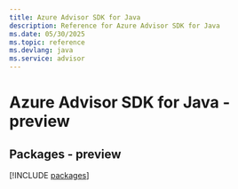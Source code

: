 ```yaml
---
title: Azure Advisor SDK for Java
description: Reference for Azure Advisor SDK for Java
ms.date: 05/30/2025
ms.topic: reference
ms.devlang: java
ms.service: advisor
---
```

# Azure Advisor SDK for Java - preview
## Packages - preview
[!INCLUDE [packages](advisor-index.md)]